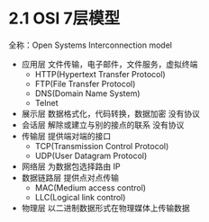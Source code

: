 # 2.1 OSI 7层模型

全称：Open Systems Interconnection model

- 应用层 文件传输，电子邮件，文件服务，虚拟终端
  - HTTP(Hypertext Transfer Protocol)
  - FTP(File Transfer Protocol)
  - DNS(Domain Name System)
  - Telnet
- 展示层 数据格式化，代码转换，数据加密 没有协议
- 会话层 解除或建立与别的接点的联系 没有协议
- 传输层 提供端对端的接口
  - TCP(Transmission Control Protocol)
  - UDP(User Datagram Protocol)
- 网络层 为数据包选择路由 IP
- 数据链路层 提供点对点传输
  - MAC(Medium access control)
  - LLC(Logical link control)
- 物理层 以二进制数据形式在物理媒体上传输数据
